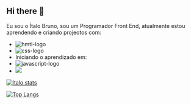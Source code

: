 ## Hi there 👋

Eu sou o Ítalo Bruno, sou um Programador Front End, atualmente estou aprendendo e criando projeotos com:

- <img src="https://img.shields.io/badge/HTML5-E34F26?style=for-the-badge&logo=html5&logoColor=white" alt="hmtl-logo" />
- <img src="https://img.shields.io/badge/CSS3-1572B6?style=for-the-badge&logo=css3&logoColor=white" alt="css-logo" />
- Iniciando o aprendizado em:
- <img src="https://img.shields.io/badge/JavaScript-323330?style=for-the-badge&logo=javascript&logoColor=F7DF1E" alt="javascript-logo" />
- <img src="https://img.shields.io/badge/React-20232A?style=for-the-badge&logo=react&logoColor=61DAFB" ant="react-logo"/>

[![Italo stats](https://github-readme-stats.vercel.app/api?username=italobru)](https://github.com/anuraghazra/github-readme-stats)

[![Top Langs](https://github-readme-stats.vercel.app/api/top-langs/?username=italobru)](https://github.com/anuraghazra/github-readme-stats)
